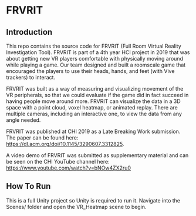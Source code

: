 # FRVRIT

## Introduction
This repo contains the source code for FRVRIT (Full Room Virtual Reality Investigation Tool). FRVRIT is part of a 4th year HCI project in 2019 that was about getting new VR players comfortable with physically moving around while playing a game. Our team designed and built a roomscale game that encouraged the players to use their heads, hands, and feet (with Vive trackers) to interact. 

FRVRIT was built as a way of measuring and visualizing movement of the VR peripherals, so that we could evaluate if the game did in fact succeed in having people move around more. FRVRIT can visualize the data in a 3D space with a point cloud, voxel heatmap, or animated replay. There are multiple cameras, including an interactive one, to view the data from any angle needed.

FRVRIT was published at CHI 2019 as a Late Breaking Work submission. The paper can be found here: https://dl.acm.org/doi/10.1145/3290607.3312825.

A video demo of FRVRIT was submitted as supplementary material and can be seen on the CHI YouTube channel here: https://www.youtube.com/watch?v=bNOw4ZX2ru0

## How To Run
This is a full Unity project so Unity is required to run it. Navigate into the Scenes/ folder and open the VR_Heatmap scene to begin.
